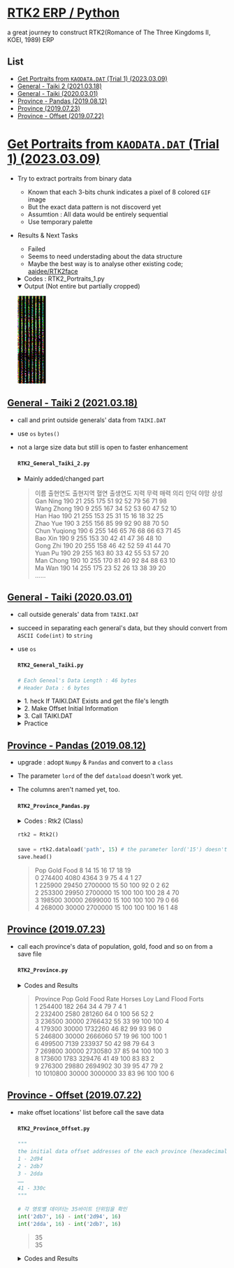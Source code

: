 # [RTK2 ERP / Python](../../README.md#rtk2-erp)

a great journey to construct RTK2(Romance of The Three Kingdoms II, KOEI, 1989) ERP


## List

- [Get Portraits from `KAODATA.DAT` (Trial 1) (2023.03.09)](#get-portraits-from-kaodatadat-trial-1-20230309)
- [General - Taiki 2 (2021.03.18)](#general---taiki-2-20210318)
- [General - Taiki (2020.03.01)](#general---taiki-20200301)
- [Province - Pandas (2019.08.12)](#province---pandas-20190812)
- [Province (2019.07.23)](#province-20190723)
- [Province - Offset (2019.07.22)](#province---offset-20190722)


# [Get Portraits from `KAODATA.DAT` (Trial 1) (2023.03.09)](#list)

- Try to extract portraits from binary data
  - Known that each 3-bits chunk indicates a pixel of 8 colored `GIF` image
  - But the exact data pattern is not discoverd yet
  - Assumtion : All data would be entirely sequential
  - Use temporary palette
- Results & Next Tasks
  - Failed
  - Seems to need understading about the data structure
  - Maybe the best way is to analyse other existing code; [aaidee/RTK2face](https://github.com/aaidee/RTK2face)


  <details>
    <summary>Codes : RTK2_Portraits_1.py</summary>

  ```py
  import os
  from PIL import Image
  ```
  ```py
  # Parameters
  test = True                                                                     # True : Test Mode
  path = "C:\Game\KOEI\RTK2\KAODATA.DAT"
  palette = [
      (0, 0, 0),        # Black
      (255, 255, 255),  # White
      (255, 0, 0),      # Red
      (0, 255, 0),      # Green
      (0, 0, 255),      # Blue
      (255, 255, 0),    # Yellow
      (255, 0, 255),    # Magenta
      (0, 255, 255),    # Cyan
  ]
  ```
  ```py
  def ReadPath(path):
      if (os.path.isfile(path)):
          with open(path, "rb") as f:
              data = f.read()
              if test:
                  print("test : ", data[0], type(data[0]), bin(data[0]))          # OK : 0 85 <class 'int'> 0b1010101 ……
              return data
      else:
          print("There's no target file.")
          exit()
  ```
  ```py
  def Extract3Bits(data):
      pixels = []
      for byte in data:
          for i in range(8):                                                      # Iterate over 8 bits (== 1 byte)
              pixel_value = (byte >> (3*i)) & 0b111                               # Extract 3-bit data and guarantee always between 0 and 7 by adding `& 0b111`
              pixels.append(pixel_value)
      if test:
          print("pixels : ", pixels[:5])                                          # OK : [5, 2, 1, 0, 0]
      return pixels
  ```
  ```py
  def ConvertColors(pixels):
      image_data = [palette[pixel_value] for pixel_value in pixels]
      if test:
          print("converted colors : ", image_data[:5])                            # OK : [(255, 255, 0), (255, 0, 0), (255, 255, 255), (0, 0, 0), (0, 0, 0)]
      return image_data
  ```
  ```py
  def SaveImage(image_data):
      width = 64
      height = int(len(image_data) / width)
      im = Image.new("RGB", (width, height))
      im.putdata(image_data)
      if test:
          crop_box = (0, 0, width, min(200, height))                              # (x, y, width, height)
          image_cropped = im.crop(crop_box)
          image_cropped.save("./Images/RTK2_Portraits_Cropped.gif")
      else:
          im.save("./Images/RTK2_Portraits.gif")
  ```
  ```py
  # Run
  if __name__ == "__main__":

      # 1. Read data or do exit() if not exists
      data = ReadPath(path)

      # 2. Extract data in 3-bit chunks
      pixels = Extract3Bits(data)

      # 3. Convert each pixel value to a color from the palette
      image_data = ConvertColors(pixels)

      # 4. Save into a gif file
      SaveImage(image_data)
  ```
  </details>
  <details open="">
    <summary>Output (Not entire but partially cropped)</summary>

  ![Cropped](./Images/RTK2_Portraits_Cropped.gif)
  </details>


## [General - Taiki 2 (2021.03.18)](#list)

- call and print outside generals' data from `TAIKI.DAT`
- use `os` `bytes()`
- not a large size data but still is open to faster enhancement

  #### `RTK2_General_Taiki_2.py`

  <details>
    <summary>Mainly added/changed part</summary>

  ```python
  # 4. Read The Data

  readlocation = (0, 2, 1, 28) + tuple(list(range(7, 13))) + (18,)
  # print(readlocation)                                                                 # (0, 2, 1, 7, 8, 9, 10, 11, 12, 18)

  print("이름", "출현연도", "출현지역", "혈연", "출생연도", "지력", "무력", "매력", "의리", "인덕", "야망", "상성")

  # for i in list(range(0, 10)) :                                                       # test
  for i in list(range(0, len(general_offset_init) - 2)) :                             # The last two rows are empty

      general_data[i][2] += 1                                                         # province# : 0~40 → 1~41

      print(bytes(general_data[i][31:46]).decode('utf-8').ljust(15), " ", end='')     # name : [31:46]
      for j in readlocation :                                                         # other values
          print(str(general_data[i][j]).rjust(3), " ", end='')
      print(" ")                                                                      # line replacement
  ```
  </details>

  > 이름 출현연도 출현지역 혈연 출생연도 지력 무력 매력 의리 인덕 야망 상성  
  > Gan Ning  190   21  255  175   51   92   52   79   56   71   98  
  > Wang Zhong  190    9  255  167   34   52   53   60   47   52   10  
  > Han Hao  190   21  255  153   25   31   15   16   18   32   25  
  > Zhao Yue  190    3  255  156   85   99   92   90   88   70   50  
  > Chun Yuqiong  190    6  255  146   65   76   68   66   63   71   45  
  > Bao Xin  190    9  255  153   30   42   41   47   36   48   10  
  > Gong Zhi  190   20  255  158   46   42   52   59   41   44   70  
  > Yuan Pu  190   29  255  163   80   33   42   55   53   57   20  
  > Man Chong  190   10  255  170   81   40   92   84   88   63   10  
  > Ma Wan  190   14  255  175   23   52   26   13   38   39   20  
  > ……


## [General - Taiki (2020.03.01)](#list)

- call outside generals' data from `TAIKI.DAT`
- succeed in separating each general's data, but they should convert from `ASCII Code(int)` to `string`
- use `os`

  #### `RTK2_General_Taiki.py`

  ```python
  # Each Geneal's Data Length : 46 bytes
  # Header Data : 6 bytes
  ```

  <details>
    <summary>1. heck If TAIKI.DAT Exists and get the file's length</summary>

  ```python
  import os

  path = "C:\Game\KOEI\RTK2\TAIKI.DAT"
  ```
  ```python
  os.path.isfile(path)
  ```
  > True

  ```python
  filelenth = os.path.getsize(path)
  num = int((filelenth - 6) / 46)
  ```
  ```python
  print(num) # There're 420 General's Data
  ```
  > 420
  </details>

  <details>
    <summary>2. Make Offset Initial Information</summary>

  1) Generate an Arithmetic Progression : a1 = 7, d = 46
  2) make (i. j) list from 1)
  ```python
  len(general_offset_init)
  len(general_offset_data)
  print(general_offset_init[0:10])
  print(general_offset_data[0:2])
  ```
  > 420  
  > 420  
  > [6, 52, 98, 144, 190, 236, 282, 328, 374, 420]  
  > [[6, 7, 8, 9, 10, 11, 12, 13, 14, 15, 16, 17, 18, 19, 20, 21, 22, 23, 24, 25, 26, 27, 28, 29, 30, 31, 32, 33, 34, 35, 36, 37, 38, 39, 40, 41, 42, 43, 44, 45, 46, 47, 48, 49, 50, 51], [52, 53, 54, 55, 56, 57, 58, 59, 60, 61, 62, 63, 64, 65, 66, 67, 68, 69, 70, 71, 72, 73, 74, 75, 76, 77, 78, 79, 80, 81, 82, 83, 84, 85, 86, 87, 88, 89, 90, 91, 92, 93, 94, 95, 96, 97]]
  </details>

  <details>
    <summary>3. Call TAIKI.DAT</summary>

  ```python
  with open(path,'rb') as f:
      general_raw_data = f.read()
      general_data = []
      
      for i in list(range(0,num)) :
          general_data_row = []

          for j in list(range(0,distance)) :    
              general_data_row.append(general_raw_data[general_offset_data[i][j]])

          general_data.append(general_data_row)
  ```
  ```python
  print(general_data[0:3])
  ```
  > [[190, 255, 20, 0, 0, 0, 0, 51, 92, 52, 79, 56, 71, 255, 0, 0, 255, 0, 98, 0, 0, 0, 0, 0, 0, 0, 0, 0, 175, 39, 0, 71, 97, 110, 32, 78, 105, 110, 103, 0, 0, 0, 0, 0, 0, 0], [190, 255, 8, 0, 0, 0, 0, 34, 52, 53, 60, 47, 52, 255, 0, 0, 255, 0, 10, 0, 0, 0, 0, 0, 0, 0, 0, 0, 167, 83, 145, 87, 97, 110, 103, 32, 90, 104, 111, 110, 103, 0, 0, 0, 0, 0], [190, 255, 20, 0, 0, 0, 0, 25, 31, 15, 16, 18, 32, 255, 0, 0, 255, 0, 25, 0, 0, 0, 0, 0, 0, 0, 0, 0, 153, 31, 152, 72, 97, 110, 32, 72, 97, 111, 0, 0, 0, 0, 0, 0, 0, 0]]
  ```python
  chr(general_data[0][0])
  # Should Convert The Whole List from ASCII Code(int) to string
  ```
  > '¾'
  </details>

  <details>
    <summary>Practice</summary>

  ```python
  for i in range(1,10) :
      print(i)
  ```
  > 1  
  > 2  
  > 3  
  > ……  
  > 9
  </details>


## [Province - Pandas (2019.08.12)](#list)

- upgrade : adopt `Numpy` & `Pandas` and convert to a `class`
- The parameter `lord` of the def `dataload` doesn't work yet.
- The columns aren't named yet, too.

  #### `RTK2_Province_Pandas.py`

  <details>
    <summary>Codes : Rtk2 (Class)</summary>

  ```python
  # Class using NumPy & Pandas
  import numpy as np
  import pandas as pd

  class Rtk2 :

      # province_offset_data
      def __init__(self) :
          self.province_offset_init = []
          self.province_offset_data = []

          for i in list(range(0,41)) :
              self.province_offset_init.append(11668 + 35*i)
              self.province_offset_data.append(list(range(self.province_offset_init[i], self.province_offset_init[i]+35)))

      # call the save data on each offset location
      def dataload(self, path, lord) :
          self.path = path
          self.lord = lord

          with open(self.path,'rb') as self.f:
              self.province_law_data = self.f.read()
              self.province_data = []

              for i in list(range(0,41)) :
                  self.province_data_row = []

                  for j in list(range(0,35)) :    
                      self.province_data_row.append(self.province_law_data[self.province_offset_data[i][j]])
                  self.province_data.append(self.province_data_row)

          self.province_data_array = np.array(self.province_data)

          # calculate pop, gold and food
          self.province_pop = []
          self.province_gold = []
          self.province_food = []

          for i in list(range(0,41)) :
              self.province_pop.append((self.province_data_array[i][6] + self.province_data_array[i][7]*(2**8))*100)
              self.province_gold.append(self.province_data_array[i][0] + self.province_data_array[i][1]*(2**8))
              self.province_food.append(self.province_data_array[i][2] + self.province_data_array[i][3]*(2**8) + self.province_data_array[i][4]*(2**16))

          # merge the dataframes
          self.province_gold_array = pd.DataFrame(self.province_gold, columns=['Gold'])
          self.province_food_array = pd.DataFrame(self.province_food, columns=['Food'])
          self.province_pop_array = pd.DataFrame(self.province_pop, columns=['Pop'])

          self.province_data_df = pd.DataFrame(self.province_data)

          return pd.concat([
                  self.province_pop_array,
                  self.province_gold_array,
                  self.province_food_array,
                  self.province_data_df.iloc[:, 8],
                  self.province_data_df.iloc[:, 14:20]
                  ],
                  axis=1)
  ```
  </details>

  ```python
  rtk2 = Rtk2()

  save = rtk2.dataload('path', 15) # the parameter lord('15') doesn't work yet
  save.head()
  ```

  > Pop   Gold     Food   8   14   15   16  17  18  19  
  > 0  274400   4080     4364   3    9   75    4   4   1  27  
  > 1  225900  29450  2700000  15   50  100   92   0   2  62  
  > 2  253300  29950  2700000  15  100  100  100  28   4  70  
  > 3  198500  30000  2699000  15  100  100  100  79   0  66  
  > 4  268000  30000  2700000  15  100  100  100  16   1  48  


## [Province (2019.07.23)](#list)

- call each province's data of population, gold, food and so on from a save file

  #### `RTK2_Province.py`

  <details>
    <summary>Codes and Results</summary>

  ```python
  # province_offset_data - from Offset.py (2019.07.22)
  province_offset_init = []
  province_offset_data = []

  for i in list(range(0,41)) :
      province_offset_init.append(11668 + 35*i)
      province_offset_data.append(list(range(province_offset_init[i], province_offset_init[i]+35)))
  ```

  ```python
  # call the save data on each offset location
  with open('Documents/신랑/개발/Python/SAVE','rb') as f:
      province_law_data = f.read()
      province_data = []
      
      for i in list(range(0,41)) :
          province_data_row = [] 
          for j in list(range(0,35)) :    
              province_data_row.append(province_law_data[province_offset_data[i][j]])
          province_data.append(province_data_row)

  print(province_data[0:3])
  ```
  > [[182, 0, 8, 1, 0, 0, 240, 9, 3, 255, 128, 48, 255, 255, 7, 79, 4, 4, 1, 34, 8, 1, 55, 0, 6, 0, 0, 196, 45, 217, 0, 0, 0, 0, 0],  
  > [20, 10, 172, 74, 4, 0, 20, 9, 3, 255, 128, 50, 255, 2, 56, 100, 52, 0, 2, 64, 221, 0, 67, 0, 5, 0, 0, 150, 46, 11, 26, 12, 5, 0, 0],  
  > [48, 117, 96, 54, 42, 0, 61, 9, 15, 255, 0, 0, 255, 255, 100, 99, 100, 33, 4, 55, 174, 0, 73, 0, 4, 1, 0, 0, 0, 182, 4, 0, 0, 0, 0]]

  ```python
  # test : gold
  province_gold = []

  for i in list(range(0,41)) :
      province_gold.append(province_data[i][0] + province_data[i][1]*256)

  print(province_gold)
  ```
  > [182, 2580, 30000, 30000, 30000, 7139, 30000, 1783, 29880, 30000, 29988, 30000, 130, 73, 51, 339, 30000, 0, 30000, 11841, 311, 2542, 12033, 0, 100, 100, 100, 605, 3697, 8908, 30000, 22452, 30000, 6341, 7482, 3649, 2528, 574, 4451, 8050, 12206]

  ```python
  # all province data
  province_gold = []
  province_food = []
  province_pop = []
  province_rate = []
  province_horses = []
  province_loy = []
  province_land = []
  province_flood = []
  province_forts = []

  for i in list(range(0,41)) :
      province_gold.append(province_data[i][0] + province_data[i][1]*(2**8))
      province_food.append(province_data[i][2] + province_data[i][3]*(2**8) + province_data[i][4]*(2**16))
      province_pop.append((province_data[i][6] + province_data[i][7]*(2**8))*100)
      province_rate.append(province_data[i][19])
      province_horses.append(province_data[i][17])
      province_loy.append(province_data[i][15])
      province_land.append(province_data[i][14])
      province_flood.append(province_data[i][16])
      province_forts.append(province_data[i][18])

  print("Province", "Pop\t\t", "Gold\t", "Food\t\t", "Rate Horses Loy Land Flood Forts")
  for i in list(range(0,10)) :
      print(i+1, "\t", province_pop[i], "\t", province_gold[i], "\t", province_food[i], "\t", end =' ')
      print(province_rate[i], province_horses[i], province_loy[i], province_land[i], province_flood[i], province_forts[i])
  ```
  </details>

  > Province Pop             Gold    Food            Rate Horses Loy Land Flood Forts  
  > 1        254400          182     264     34 4 79 7 4 1  
  > 2        232400          2580    281260          64 0 100 56 52 2  
  > 3        236500          30000   2766432         55 33 99 100 100 4  
  > 4        179300          30000   1732260         46 82 99 93 96 0  
  > 5        246800          30000   2666060         57 19 96 100 100 1  
  > 6        499500          7139    233937          50 42 98 79 64 3  
  > 7        269800          30000   2730580         37 85 94 100 100 3  
  > 8        173600          1783    329476          41 49 100 83 83 2  
  > 9        276300          29880   2694902         30 39 95 47 79 2  
  > 10       1010800         30000   3000000         33 83 96 100 100 6  


## [Province - Offset (2019.07.22)](#list)

- make offset locations' list before call the save data

  #### `RTK2_Province_Offset.py`

  ```python
  """
  the initial data offset addresses of the each province (hexadecimal)
  1 - 2d94
  2 - 2db7   
  3 - 2dda
  ……
  41 - 330c
  """
  ```

  ```python
  # 각 영토별 데이터는 35바이트 단위임을 확인
  int('2db7', 16) - int('2d94', 16)
  int('2dda', 16) - int('2db7', 16)
  ```
  > 35  
  > 35

  <details>
    <summary>Codes and Results</summary>

  ```python
  # 영토별 첫번째 값의 offset 위치를 10진수로 확인
  0x2d94
  0x330c
  type(0x330c) # 이 자체로 int type
  ```
  > 11668  
  > 13068  
  > int

  ```python
  # 35바이트 간격 리스트 생성하기(*꼭 16진수로 할 필요없다)
  province_offset_init = [11668]
  for i in list(range(1,41)) :
      province_offset_init.append(province_offset_init[0] + 35*i)

  print(province_offset_init)
  len(province_offset_init)
  ```
  > [11668, 11703, 11738, 11773, 11808, 11843, 11878, 11913, 11948, 11983, 12018, 12053, 12088, 12123, 12158, 12193, 12228, 12263, 12298, 12333, 12368, 12403, 12438, 12473, 12508, 12543, 12578, 12613, 12648, 12683, 12718, 12753, 12788, 12823, 12858, 12893, 12928, 12963, 12998, 13033, 13068]  
  > 41

  ```python
  # offset : gold
  province_offset_gold = []
  for i in list(range(0,41)) :
      province_offset_gold.append([province_offset_init[i], province_offset_init[i]+1])

  print(province_offset_gold)
  # offset : food
  # offset : loyalty
  # an so on …… 
  ```
  > [[11668, 11669], [11703, 11704], [11738, 11739], [11773, 11774], [11808, 11809], [11843, 11844], [11878, 11879], [11913, 11914], [11948, 11949], [11983, 11984], [12018, 12019], [12053, 12054], [12088, 12089], [12123, 12124], [12158, 12159], [12193, 12194], [12228, 12229], [12263, 12264], [12298, 12299], [12333, 12334], [12368, 12369], [12403, 12404], [12438, 12439], [12473, 12474], [12508, 12509], [12543, 12544], [12578, 12579], [12613, 12614], [12648, 12649], [12683, 12684], [12718, 12719], [12753, 12754], [12788, 12789], [12823, 12824], [12858, 12859], [12893, 12894], [12928, 12929], [12963, 12964], [12998, 12999], [13033, 13034], [13068, 13069]]

  ```python
  # province_offset_data (more efficient way)
  province_offset_data = []
  for i in list(range(0,41)) :
      province_offset_data.append(list(range(province_offset_init[i], province_offset_init[i]+35)))

  print(province_offset_data[0:2])
  ```
  > [[11668, 11669, 11670, 11671, 11672, 11673, 11674, 11675, 11676, 11677, 11678, 11679, 11680, 11681, 11682, 11683, 11684, 11685, 11686, 11687, 11688, 11689, 11690, 11691, 11692, 11693, 11694, 11695, 11696, 11697, 11698, 11699, 11700, 11701, 11702], [11703, 11704, 11705, 11706, 11707, 11708, 11709, 11710, 11711, 11712, 11713, 11714, 11715, 11716, 11717, 11718, 11719, 11720, 11721, 11722, 11723, 11724, 11725, 11726, 11727, 11728, 11729, 11730, 11731, 11732, 11733, 11734, 11735, 11736, 11737]]

  ```python
  # province_offset_data (final)
  province_offset_init = []
  province_offset_data = []
  for i in list(range(0,41)) :
      province_offset_init.append(11668 + 35*i)
      province_offset_data.append(list(range(province_offset_init[i], province_offset_init[i]+35)))

  print(province_offset_init)
  print(province_offset_data[0:2])
  ```
  > [11668, 11703, 11738, 11773, 11808, 11843, 11878, 11913, 11948, 11983, 12018, 12053, 12088, 12123, 12158, 12193, 12228, 12263, 12298, 12333, 12368, 12403, 12438, 12473, 12508, 12543, 12578, 12613, 12648, 12683, 12718, 12753, 12788, 12823, 12858, 12893, 12928, 12963, 12998, 13033, 13068]  
  > [[11668, 11669, 11670, 11671, 11672, 11673, 11674, 11675, 11676, 11677, 11678, 11679, 11680, 11681, 11682, 11683, 11684, 11685, 11686, 11687, 11688, 11689, 11690, 11691, 11692, 11693, 11694, 11695, 11696, 11697, 11698, 11699, 11700, 11701, 11702], [11703, 11704, 11705, 11706, 11707, 11708, 11709, 11710, 11711, 11712, 11713, 11714, 11715, 11716, 11717, 11718, 11719, 11720, 11721, 11722, 11723, 11724, 11725, 11726, 11727, 11728, 11729, 11730, 11731, 11732, 11733, 11734, 11735, 11736, 11737]]
  </details>